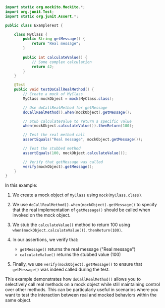 ```java
import static org.mockito.Mockito.*;
import org.junit.Test;
import static org.junit.Assert.*;

public class ExampleTest {

    class MyClass {
        public String getMessage() {
            return "Real message";
        }
        
        public int calculateValue() {
            // Some complex calculation
            return 42;
        }
    }

    @Test
    public void testDoCallRealMethod() {
        // Create a mock of MyClass
        MyClass mockObject = mock(MyClass.class);

        // Use doCallRealMethod for getMessage
        doCallRealMethod().when(mockObject).getMessage();

        // Stub calculateValue to return a specific value
        when(mockObject.calculateValue()).thenReturn(100);

        // Test the real method call
        assertEquals("Real message", mockObject.getMessage());

        // Test the stubbed method
        assertEquals(100, mockObject.calculateValue());

        // Verify that getMessage was called
        verify(mockObject).getMessage();
    }
}
```

In this example:

1. We create a mock object of `MyClass` using `mock(MyClass.class)`.

2. We use `doCallRealMethod().when(mockObject).getMessage()` to specify that the real implementation of `getMessage()` should be called when invoked on the mock object.

3. We stub the `calculateValue()` method to return 100 using `when(mockObject.calculateValue()).thenReturn(100)`.

4. In our assertions, we verify that:
   - `getMessage()` returns the real message ("Real message")
   - `calculateValue()` returns the stubbed value (100)

5. Finally, we use `verify(mockObject).getMessage()` to ensure that `getMessage()` was indeed called during the test.

This example demonstrates how `doCallRealMethod()` allows you to selectively call real methods on a mock object while still maintaining control over other methods. This can be particularly useful in scenarios where you want to test the interaction between real and mocked behaviors within the same object.